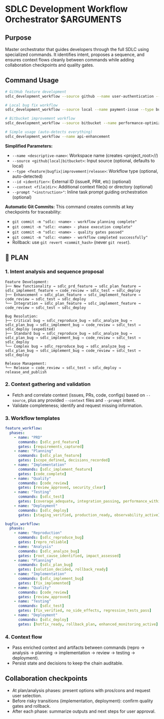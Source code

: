 # SDLC Development Workflow Orchestrator $ARGUMENTS

## Purpose
Master orchestrator that guides developers through the full SDLC using specialized commands. It
identifies intent, proposes a sequence, and ensures context flows cleanly between commands while
adding collaboration checkpoints and quality gates.

## Command Usage
```bash
# GitHub feature development
sdlc_development_workflow --source github --name user-authentication --type feature --id 123

# Local bug fix workflow
sdlc_development_workflow --source local --name payment-issue --type bugfix

# Bitbucket improvement workflow
sdlc_development_workflow --source bitbucket --name performance-optimization --type improvement

# Simple usage (auto-detects everything)
sdlc_development_workflow --name api-enhancement
```

**Simplified Parameters:**
- `--name <descriptive-name>`: Workspace name (creates <project_root>/<name>/)
- `--source <github|local|bitbucket>`: Input source (optional, defaults to local)
- `--type <feature|bugfix|improvement|release>`: Workflow type (optional, auto-detected)
- `--id <identifier>`: External ID (issue#, PR#, etc) (optional)
- `--context <file|dir>`: Additional context file(s) or directory (optional)
- `--prompt "<instruction>"`: Inline task prompt guiding orchestration (optional)

**Automatic Git Commits:**
This command creates commits at key checkpoints for traceability:
- `git commit -m "sdlc: <name> - workflow planning complete"`
- `git commit -m "sdlc: <name> - phase execution complete"`
- `git commit -m "sdlc: <name> - quality gates passed"`
- `git commit -m "sdlc: <name> - workflow completed successfully"`
- Rollback: use `git revert <commit_hash>` (never `git reset`).

## 🔹 PLAN
### 1. Intent analysis and sequence proposal
```
Feature Development:
├── New functionality → sdlc_prd_feature → sdlc_plan_feature → sdlc_implement_feature → code_review → sdlc_test → sdlc_deploy
├── Enhancement → sdlc_plan_feature → sdlc_implement_feature → code_review → sdlc_test → sdlc_deploy
└── Integration → sdlc_plan_feature → sdlc_implement_feature → code_review → sdlc_test → sdlc_deploy

Bug Resolution:
├── Critical bug → sdlc_reproduce_bug → sdlc_analyze_bug → sdlc_plan_bug → sdlc_implement_bug → code_review → sdlc_test → sdlc_deploy (expedited)
├── Standard bug → sdlc_reproduce_bug → sdlc_analyze_bug → sdlc_plan_bug → sdlc_implement_bug → code_review → sdlc_test → sdlc_deploy
└── Complex bug → sdlc_reproduce_bug → sdlc_analyze_bug → sdlc_plan_bug → sdlc_implement_bug → code_review → sdlc_test → sdlc_deploy

Release Management:
└── Release → code_review → sdlc_test → sdlc_deploy → release_and_publish
```

### 2. Context gathering and validation
- Fetch and correlate context (issues, PRs, code, configs) based on `--source`, plus any provided
  `--context` files and `--prompt` intent.
- Validate completeness; identify and request missing information.

### 3. Workflow templates
```yaml
feature_workflow:
  phases:
    - name: "PRD"
      commands: [sdlc_prd_feature]
      gates: [requirements_captured]
    - name: "Planning"
      commands: [sdlc_plan_feature]
      gates: [scope_defined, decisions_recorded]
    - name: "Implementation"
      commands: [sdlc_implement_feature]
      gates: [code_complete]
    - name: "Quality"
      commands: [code_review]
      gates: [review_approved, security_clear]
    - name: "Testing"
      commands: [sdlc_test]
      gates: [coverage_adequate, integration_passing, performance_within_budgets]
    - name: "Deployment"
      commands: [sdlc_deploy]
      gates: [staging_verified, production_ready, observability_active]

bugfix_workflow:
  phases:
    - name: "Reproduction"
      commands: [sdlc_reproduce_bug]
      gates: [repro_reliable]
    - name: "Analysis"
      commands: [sdlc_analyze_bug]
      gates: [root_cause_identified, impact_assessed]
    - name: "Planning"
      commands: [sdlc_plan_bug]
      gates: [solution_decided, rollback_ready]
    - name: "Implementation"
      commands: [sdlc_implement_bug]
      gates: [fix_implemented]
    - name: "Quality"
      commands: [code_review]
      gates: [review_approved]
    - name: "Testing"
      commands: [sdlc_test]
      gates: [fix_verified, no_side_effects, regression_tests_pass]
    - name: "Deployment"
      commands: [sdlc_deploy]
      gates: [hotfix_ready, rollback_plan, enhanced_monitoring_active]
```

### 4. Context flow
- Pass enriched context and artifacts between commands (repro → analysis → planning → implementation → review → testing → deployment).
- Persist state and decisions to keep the chain auditable.

## Collaboration checkpoints
- At plan/analysis phases: present options with pros/cons and request user selection.
- Before risky transitions (implementation, deployment): confirm quality gates and rollback.
- After each phase: summarize outputs and next steps for user approval.

